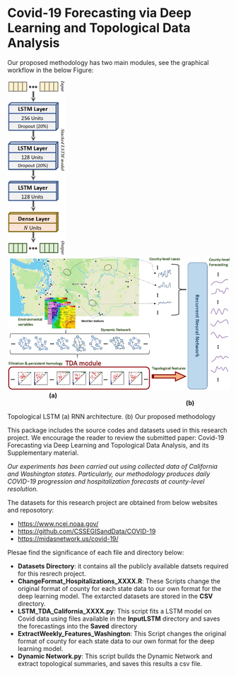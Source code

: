 # Covid-19 Forecasting via Deep Learning and Topological Data Analysis


Our proposed methodology has two main modules, see the graphical workflow in the below Figure:



<p float="left">
  <img src="Images/RNN_Architecture_page-0001.jpg" width="130" /> 
  <img  width="40" />
  <img src="Images/WorkflowMethod_page-0001.jpg" width="650" /> 
  <img  width="90" />
  <b>(a)</b>
  <img  width="400" />
  <b>(b)</b>
</p>

Topological LSTM (a) RNN architecture. (b) Our proposed methodology


This package includes the source codes and datasets used in this research project. We encourage the reader to review the submitted paper: Covid-19 Forecasting via Deep Learning and Topological Data Analysis, and its Supplementary material.

*Our experiments has been carried out using collected data of California and Washington  states.  Particularly,  our  methodology  produces  daily  COVID-19 progression and hospitalization forecasts at county-level resolution.*

The datasets for this research project are obtained from below websites and reposotory:
* https://www.ncei.noaa.gov/
* https://github.com/CSSEGISandData/COVID-19
* https://midasnetwork.us/covid-19/

Plesae find the significance of each file and directory below:

* **Datasets Directory**: it contains all the publicly available datsets required for this resrech project. 
* **ChangeFormat_Hospitalizations_XXXX.R**: These Scripts change the original format of county for each state data to our own format for the deep learning model. The extarcted datasets are stored in the **CSV** directory.
* **LSTM_TDA_California_XXXX.py**: This script fits a LSTM model on Covid data using files available in the **InputLSTM** directory and saves the forecastings into the **Saved** directory
* **ExtractWeekly_Features_Washington**:  This Script changes the original format of county for each state data to our own format for the deep learning model.
* **Dynamic Network.py**: This script builds the Dynamic Network and extract topological summaries, and saves this  results a csv file.




